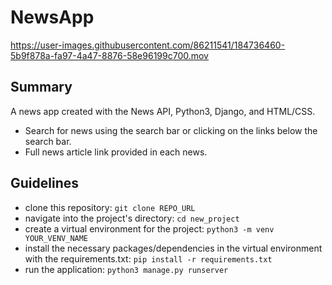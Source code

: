 # NewsApp

https://user-images.githubusercontent.com/86211541/184736460-5b9f878a-fa97-4a47-8876-58e96199c700.mov



## Summary
A news app created with the News API, Python3, Django, and HTML/CSS.
- Search for news using the search bar or clicking on the links below the search bar. 
- Full news article link provided in each news.

## Guidelines
- clone this repository: `git clone REPO_URL`
- navigate into the project's directory: `cd new_project`
- create a virtual environment for the project: `python3 -m venv YOUR_VENV_NAME`
- install the necessary packages/dependencies in the virtual environment with the requirements.txt: `pip install -r requirements.txt`
- run the application: `python3 manage.py runserver`
